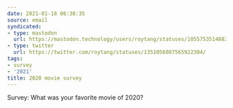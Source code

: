 ```yaml
---
date: 2021-01-18 06:38:35
source: email
syndicated:
- type: mastodon
  url: https://mastodon.technology/users/roytang/statuses/105575351488268916
- type: twitter
  url: https://twitter.com/roytang/statuses/1351056807565922304/
tags:
- survey
- '2021'
title: 2020 movie survey
---
```


Survey: What was your favorite movie of 2020?
